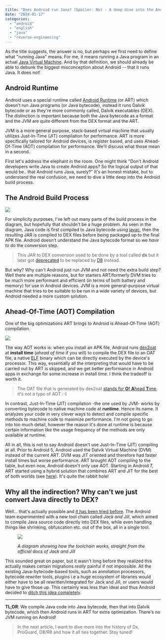 ```yaml
---
title: "Does Android run Java? (Spoiler: No) - A deep dive into the Android build process"
date: "2024-01-17"
categories: 
  - "android"
  - "english"
  - "java"
  - "reverse-engineering"
---
```


As the title suggests, the answer is no, but perhaps we first need to define what "running Java" means. For me, it means running a Java program in an actual [Java Virtual Machine](https://en.wikipedia.org/wiki/Java_virtual_machine). And by that definition, we should already be able to debunk the biggest misconception about Android -- that it runs Java. It does not!

## Android Runtime

Android uses a special runtime called [Android Runtime](https://source.android.com/docs/core/runtime) (or ART) which doesn't run Java programs (or Java bytecode), instead it runs Dalvik bytecode or as they're more commonly called, Dalvik executables (DEX). The distinction is important because both the Java bytecode as a format and the JVM are quite different from the DEX format and the ART.

JVM is a more general purpose, stack-based virtual machine that usually utilizes Just-In-Time (JIT) compilation for performance. ART is more specifically tailored for Android devices, is register based, and uses Ahead-Of-Time (AOT) compilation for performance. We'll discuss what those mean in a second.

First let's address the elephant in the room. One might think "Don't Android developers write Java to create Android apps? So the logical output of that would be.. that Android runs Java, surely?" It's an honest mistake, but to understand the real confusion, we need to dive a little deep into the Android build process.

## The Android Build Process

![](/static/images/abp.png)

For simplicity purposes, I've left out many parts of the build process in the diagram, but hopefully that shouldn't be a huge problem. As seen in the diagram, Java code is first compiled to Java bytecode using [javac](https://en.wikipedia.org/wiki/Javac), then the resulting JAR is compiled to DEX files before being packaged up to the final APK file. Android doesn't understand the Java bytecode format so we _have to_ do the conversion step.

> This JAR to DEX conversion used to be done by a tool called **dx** but it later got [deprecated](https://android-developers.googleblog.com/2020/02/the-path-to-dx-deprecation.html) to be replaced by [D8](https://developer.android.com/tools/d8) instead.

But why? Why can't Android just run JVM and not need the extra build step? Well there are multiple reasons, but for starters ART/formerly DVM tries to be much more performant and efficient (in terms of both battery and memory) for use in Android devices. JVM is a more general-purpose virtual machine that tries to be suitable to be run in a wide variety of devices, but Android needed a more custom solution.

## Ahead-Of-Time (AOT) Compilation

One of the big optimizations ART brings to Android is Ahead-Of-Time (AOT) compilation.

![](/static/images/dex2oat.png)

The way AOT works is: when you install an APK file, Android runs [dex2oat](https://source.android.com/docs/core/runtime#AOT_compilation) at **install time** (_ahead of time_ if you will) to compile the DEX file to an OAT file, a native [ELF](https://en.wikipedia.org/wiki/Executable_and_Linkable_Format) binary which can be directly executed by the device's processor. This way, essentially all the interpreting that would have to be carried out by ART is skipped, and we get better performance in Android apps in exchange for some increase in install time. I think the tradeoff is worth it.

> The OAT file that is generated by dex2oat [stands for **O**f **A**head **T**ime](https://stackoverflow.com/a/43750479), it's not a typo of AOT :-)

In contrast, Just-In-Time (JIT) compilation -the one used by JVM- works by converting bytecode to native machine code at **runtime**. Hence its name. It analyzes your code in very clever ways to detect and compile specific methods to machine code to maximize performance. I'm not going to go into too much detail, however the reason it's done at runtime is because certain information like the usage frequency of the methods are only available at runtime.

All in all, this is not to say Android doesn't use Just-In-Time (JIT) compiling at all. Prior to Android 5, Android used the Dalvik Virtual Machine (DVM) instead of the current ART. DVM was JIT oriented and therefore had faster install times but worse performance. ART brought AOT compiling to the table, but even now, Android doesn't only use AOT. Starting in Android 7, ART started using a hybrid solution that combines ART and JIT for the best of both worlds (see [here](https://source.android.com/docs/core/runtime/jit-compiler)). It's quite the rabbit hole!

## Why all the indirection? Why can't we just convert Java directly to DEX?

Well... that's actually possible and [it has been tried before](http://tools.android.com/tech-docs/jackandjill). The Android team experimented with a new tool chain called _Jack and Jill_, which aimed to compile Java source code directly into DEX files, while even handling things like shrinking, obfuscation etc. out of the box, all in a single tool.

<figure>

![](/static/images/JackSitesDiagram.gif)

<figcaption>

_A diagram showing how the toolchain works, straight from the official docs of Jack and Jill_

</figcaption>

</figure>

This sounded great on paper, but it wasn't long before they realized this actually makes certain migrations _really_ painful if not impossible. All the existing Java-bytecode-based tools, such as annotation processors, bytecode rewriter tools, plugins i.e a huge ecosystem of libraries would either have to be all rewritten/integrated for Jack and Jill, or users would have to give those up. This certainly was less than ideal and thus Android decided to [ditch this idea completely](https://android-developers.googleblog.com/2017/03/future-of-java-8-language-feature.html).

* * *

**TL;DR**: We compile Java code into Java bytecode, then that into Dalvik bytecode, which then Android runs in ART for extra optimization. There's no JVM running on Android!

> In the next article, I want to dive more into the history of Dx, ProGuard, D8/R8 and how it all ties together. Stay tuned!
